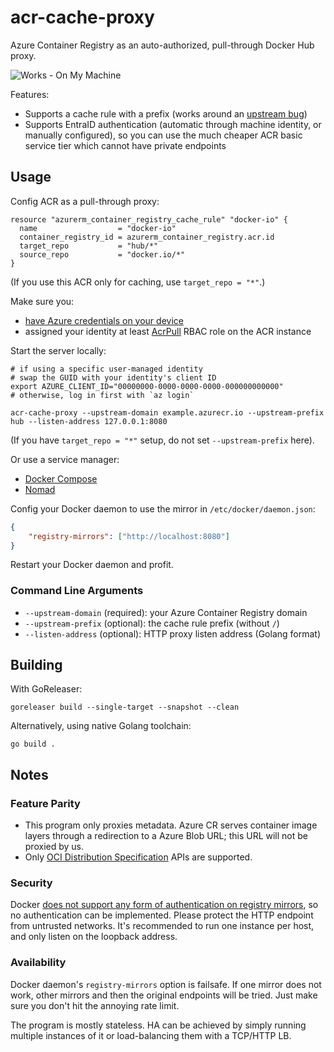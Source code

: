 # acr-cache-proxy

Azure Container Registry as an auto-authorized, pull-through Docker Hub proxy.

![Works - On My Machine](https://img.shields.io/badge/Works-On_My_Machine-2ea44f)

Features:

- Supports a cache rule with a prefix (works around an [upstream bug](https://github.com/Azure/acr/issues/599#issuecomment-2182544764
))
- Supports EntraID authentication (automatic through machine identity, or manually configured), so you can use the much cheaper ACR basic service tier which cannot have private endpoints

## Usage

Config ACR as a pull-through proxy:
```hcl
resource "azurerm_container_registry_cache_rule" "docker-io" {
  name                  = "docker-io"
  container_registry_id = azurerm_container_registry.acr.id
  target_repo           = "hub/*"
  source_repo           = "docker.io/*"
}
```
(If you use this ACR only for caching, use `target_repo = "*"`.)

Make sure you:
- [have Azure credentials on your device](https://pkg.go.dev/github.com/Azure/azure-sdk-for-go/sdk/azidentity#readme-defaultazurecredential)
- assigned your identity at least [AcrPull](https://www.azadvertizer.net/azrolesadvertizer/7f951dda-4ed3-4680-a7ca-43fe172d538d.html) RBAC role on the ACR instance

Start the server locally:
```shell
# if using a specific user-managed identity
# swap the GUID with your identity's client ID
export AZURE_CLIENT_ID="00000000-0000-0000-0000-000000000000"
# otherwise, log in first with `az login`

acr-cache-proxy --upstream-domain example.azurecr.io --upstream-prefix hub --listen-address 127.0.0.1:8080
```
(If you have `target_repo = "*"` setup, do not set `--upstream-prefix` here).

Or use a service manager:
- [Docker Compose](contrib/docker-compose)
- [Nomad](contrib/nomad)

Config your Docker daemon to use the mirror in `/etc/docker/daemon.json`:
```json
{
    "registry-mirrors": ["http://localhost:8080"]
}
```

Restart your Docker daemon and profit.

### Command Line Arguments

- `--upstream-domain` (required): your Azure Container Registry domain
- `--upstream-prefix` (optional): the cache rule prefix (without `/`)
- `--listen-address` (optional): HTTP proxy listen address (Golang format)

## Building

With GoReleaser:

```shell
goreleaser build --single-target --snapshot --clean
```

Alternatively, using native Golang toolchain:

```shell
go build .
```

## Notes

### Feature Parity

- This program only proxies metadata. Azure CR serves container image layers through a redirection to a Azure Blob URL; this URL will not be proxied by us.
- Only [OCI Distribution Specification](https://github.com/opencontainers/distribution-spec/blob/v1.0.1/spec.md) APIs are supported.

### Security

Docker [does not support any form of authentication on registry mirrors](https://github.com/moby/moby/issues/30880), so no authentication can be implemented. Please protect the HTTP endpoint from untrusted networks. It's recommended to run one instance per host, and only listen on the loopback address.

### Availability

Docker daemon's `registry-mirrors` option is failsafe. If one mirror does not work, other mirrors and then the original endpoints will be tried. Just make sure you don't hit the annoying rate limit.

The program is mostly stateless. HA can be achieved by simply running multiple instances of it or load-balancing them with a TCP/HTTP LB.

